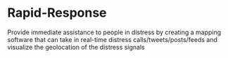 # Rapid-Response
Provide immediate assistance to people in distress by creating a mapping software that can take in real-time distress calls/tweets/posts/feeds and visualize the geolocation of the distress signals
